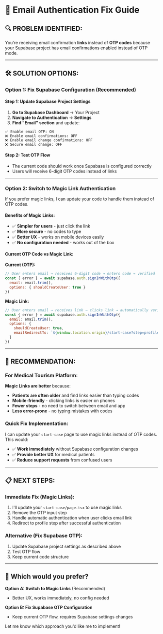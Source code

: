 # 📧 Email Authentication Fix Guide

## 🔍 **PROBLEM IDENTIFIED:**
You're receiving email confirmation **links** instead of **OTP codes** because your Supabase project has email confirmations enabled instead of OTP mode.

---

## 🛠️ **SOLUTION OPTIONS:**

### **Option 1: Fix Supabase Configuration (Recommended)**

#### **Step 1: Update Supabase Project Settings**
1. **Go to Supabase Dashboard** → Your Project
2. **Navigate to Authentication** → **Settings**
3. **Find "Email" section** and update:

```
✅ Enable email OTP: ON
❌ Enable email confirmations: OFF
❌ Enable email change confirmations: OFF
❌ Secure email change: OFF
```

#### **Step 2: Test OTP Flow**
- The current code should work once Supabase is configured correctly
- Users will receive 6-digit OTP codes instead of links

---

### **Option 2: Switch to Magic Link Authentication**

If you prefer magic links, I can update your code to handle them instead of OTP codes.

#### **Benefits of Magic Links:**
- ✅ **Simpler for users** - just click the link
- ✅ **More secure** - no codes to type
- ✅ **Better UX** - works on mobile devices easily
- ✅ **No configuration needed** - works out of the box

#### **Current OTP Code vs Magic Link:**

**Current (OTP):**
```javascript
// User enters email → receives 6-digit code → enters code → verified
const { error } = await supabase.auth.signInWithOtp({
  email: email.trim(),
  options: { shouldCreateUser: true }
})
```

**Magic Link:**
```javascript
// User enters email → receives link → clicks link → automatically verified
const { error } = await supabase.auth.signInWithOtp({
  email: email.trim(),
  options: { 
    shouldCreateUser: true,
    emailRedirectTo: `${window.location.origin}/start-case?step=profile`
  }
})
```

---

## 🎯 **RECOMMENDATION:**

### **For Medical Tourism Platform:**
**Magic Links are better** because:
- **Patients are often older** and find links easier than typing codes
- **Mobile-friendly** - clicking links is easier on phones
- **Fewer steps** - no need to switch between email and app
- **Less error-prone** - no typing mistakes with codes

### **Quick Fix Implementation:**
I can update your `start-case` page to use magic links instead of OTP codes. This would:
- ✅ **Work immediately** without Supabase configuration changes
- ✅ **Provide better UX** for medical patients
- ✅ **Reduce support requests** from confused users

---

## 📋 **NEXT STEPS:**

### **Immediate Fix (Magic Links):**
1. I'll update your `start-case/page.tsx` to use magic links
2. Remove the OTP input step
3. Handle automatic authentication when user clicks email link
4. Redirect to profile step after successful authentication

### **Alternative (Fix Supabase OTP):**
1. Update Supabase project settings as described above
2. Test OTP flow
3. Keep current code structure

---

## 🤔 **Which would you prefer?**

**Option A: Switch to Magic Links** (Recommended)
- Better UX, works immediately, no config needed

**Option B: Fix Supabase OTP Configuration**
- Keep current OTP flow, requires Supabase settings changes

Let me know which approach you'd like me to implement!
